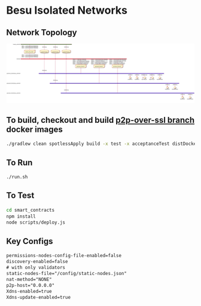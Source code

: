 # Besu Isolated Networks

## Network Topology
![Network Topology](/network-topology.png)

## To build, checkout and build [p2p-over-ssl branch](https://github.com/perusworld/besu/tree/p2p-over-ssl) docker images
```bash
./gradlew clean spotlessApply build -x test -x acceptanceTest distDocker
```
## To Run
```bash
./run.sh
```
## To Test
```bash
cd smart_contracts
npm install
node scripts/deploy.js
```

## Key Configs
```
permissions-nodes-config-file-enabled=false
discovery-enabled=false
# with only validators
static-nodes-file="/config/static-nodes.json"
nat-method="NONE"
p2p-host="0.0.0.0"
Xdns-enabled=true
Xdns-update-enabled=true

```

